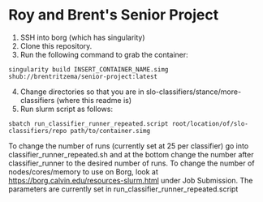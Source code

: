 # Roy and Brent's Senior Project

1. SSH into borg (which has singularity)
2. Clone this repository.
3. Run the following command to grab the container:
```
singularity build INSERT_CONTAINER_NAME.simg shub://brentritzema/senior-project:latest
```
4. Change directories so that you are in slo-classifiers/stance/more-classifiers (where this readme is)
5. Run slurm script as follows:
```
sbatch run_classifier_runner_repeated.script root/location/of/slo-classifiers/repo path/to/container.simg
```
To change the number of runs (currently set at 25 per classifier) go into classifier_runner_repeated.sh	and at the bottom change the number after classifier_runner to the desired number of runs.
To change the number of nodes/cores/memory to use on Borg, look at https://borg.calvin.edu/resources-slurm.html under Job Submission. The parameters are currently set in run_classifier_runner_repeated.script
